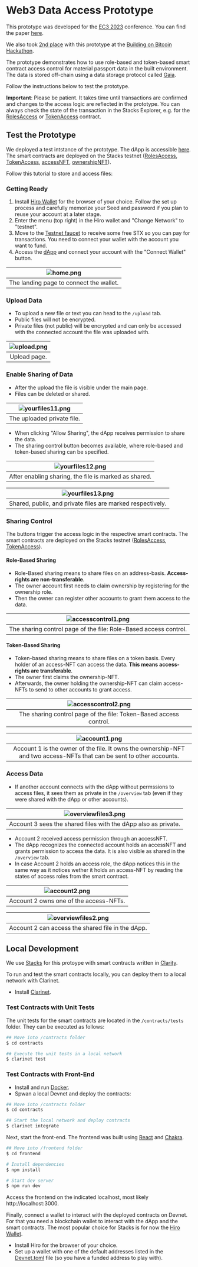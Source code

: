# Web3 Data Access Prototype

This prototype was developed for the [EC3 2023](https://ec-3.org/conference2023/) conference. You can find the paper [here](https://ec-3.org/publications/conference/paper/?id=EC32023_217).

We also took [2nd place](https://building-on-btc-hack.devpost.com/project-gallery) with this prototype at the [Building on Bitcoin Hackathon](https://building-on-btc-hack.devpost.com/?ref_feature=challenge&ref_medium=your-open-hackathons&ref_content=Submissions+open).

The prototype demonstrates how to use role-based and token-based smart contract access control for material passport data in the built environment. The data is stored off-chain using a data storage protocol called [Gaia](https://github.com/stacks-network/gaia).

Follow the instructions below to test the prototype.

**Important**: Please be patient. It takes time until transactions are confirmed and changes to the access logic are reflected in the prototype. You can always check the state of the transaction in the Stacks Explorer, e.g. for the [RolesAccess](https://explorer.stacks.co/txid/0x28817b1e266f43e4d89672a2c77bf5ac08fe6633437a10067524a513d06b99f3?chain=testnet) or [TokenAccess](https://explorer.stacks.co/txid/0x84a99f877e91f93b2396078f5f9b3449a1e97e6f0ff89158607aa5d809bb1fee?chain=testnet) contract.

## Test the Prototype

We deployed a test intstance of the prototype. The dApp is accessible [here](https://web3-access.vercel.app/). The smart contracts are deployed on the Stacks testnet ([RolesAccess](https://explorer.stacks.co/txid/0x28817b1e266f43e4d89672a2c77bf5ac08fe6633437a10067524a513d06b99f3?chain=testnet), [TokenAccess](https://explorer.stacks.co/txid/0x84a99f877e91f93b2396078f5f9b3449a1e97e6f0ff89158607aa5d809bb1fee?chain=testnet), [accessNFT](https://explorer.stacks.co/txid/0x413ae57460ebc38b672370163f32039e4ec90c57240356e7054ddabf88d745aa?chain=testnet), [ownershipNFT](https://explorer.stacks.co/txid/0xec1068f538fb3f7be825a07ad40a5ef378c1c962964eafc7691ecf676dab28fe?chain=testnet)).

Follow this tutorial to store and access files:

### Getting Ready

1. Install [Hiro Wallet](https://wallet.hiro.so/) for the browser of your choice. Follow the set up process and carefully memorize your Seed and password if you plan to reuse your account at a later stage.
2. Enter the menu (top right) in the Hiro wallet and "Change Network" to "testnet".
3. Move to the [Testnet faucet](https://explorer.stacks.co/sandbox/faucet?chain=testnet) to receive some free STX so you can pay for transactions. You need to connect your wallet with the account you want to fund.
4. Access the [dApp](https://web3-access.vercel.app/) and connect your account with the "Connect Wallet" button.

| ![home.png](/readme-img/home.png)|
|:--:|
| The landing page to connect the wallet. |

### Upload Data

- To upload a new file or text you can head to the ```/upload``` tab.
- Public files will not be encrypted.
- Private files (not public) will be encrypted and can only be accessed with the connected account the file was uploaded with.

| ![upload.png](/readme-img/upload.png) |
|:--:|
| Upload page. |

### Enable Sharing of Data

- After the upload the file is visible under the main page.
- Files can be deleted or shared.

| ![yourfiles11.png](/readme-img/yourfiles11.png) |
|:--:|
| The uploaded private file. |

- When clicking "Allow Sharing", the dApp receives permission to share the data.
- The sharing control button becomes available, where role-based and token-based sharing can be specified.

| ![yourfiles12.png](/readme-img/yourfiles12.png) |
|:--:|
| After enabling sharing, the file is marked as shared. |


| ![yourfiles13.png](/readme-img/yourfiles13.png) |
|:--:|
| Shared, public, and private files are marked respectively. |

### Sharing Control

The buttons trigger the access logic in the respective smart contracts. The smart contracts are deployed on the Stacks testnet ([RolesAccess](https://explorer.stacks.co/txid/0x28817b1e266f43e4d89672a2c77bf5ac08fe6633437a10067524a513d06b99f3?chain=testnet), [TokenAccess](https://explorer.stacks.co/txid/0x84a99f877e91f93b2396078f5f9b3449a1e97e6f0ff89158607aa5d809bb1fee?chain=testnet)).

#### Role-Based Sharing
- Role-Based sharing means to share files on an address-basis. **Access-rights are non-transferable**.
- The owner account first needs to claim ownership by registering for the ownership role.
- Then the owner can register other accounts to grant them access to the data.

| ![accesscontrol1.png](/readme-img/accesscontrol1.png) |
|:--:|
| The sharing control page of the file: Role-Based access control. |

#### Token-Based Sharing
- Token-based sharing means to share files on a token basis. Every holder of an access-NFT can access the data. **This means access-rights are transferable**.
- The owner first claims the ownership-NFT.
- Afterwards, the owner holding the ownership-NFT can claim access-NFTs to send to other accounts to grant access.

| ![accesscontrol2.png](/readme-img/accesscontrol2.png) |
|:--:|
| The sharing control page of the file: Token-Based access control. |

| ![account1.png](/readme-img/account1.png) |
|:--:|
| Account 1 is the owner of the file. It owns the ownership-NFT and two access-NFTs that can be sent to other accounts. |

### Access Data

- If another account connects with the dApp without permssions to access files, it sees them as private in the ```/overview``` tab (even if they were shared with the dApp or other accounts).

| ![overviewfiles3.png](/readme-img/overviewfiles3.png) |
|:--:|
| Account 3 sees the shared files with the dApp also as private. |

- Account 2 received access permission through an accessNFT.
- The dApp recognizes the connected account holds an accessNFT and grants permission to access the data. It is also visible as shared in the ```/overview``` tab.
- In case Account 2 holds an access role, the dApp notices this in the same way as it notices wether it holds an access-NFT by reading the states of access roles from the smart contract.

| ![account2.png](/readme-img/account2.png) |
|:--:|
| Account 2 owns one of the access-NFTs. |

| ![overviewfiles2.png](/readme-img/overviewfiles2.png) |
|:--:|
| Account 2 can access the shared file in the dApp. |

## Local Development

We use [Stacks](https://www.stacks.co/) for this protoype with smart contracts written in [Clarity](https://book.clarity-lang.org/).

To run and test the smart contracts locally, you can deploy them to a local network with Clarinet.

- Install [Clarinet](https://github.com/hirosystems/clarinet).

### Test Contracts with Unit Tests

The unit tests for the smart contracts are located in the ```/contracts/tests``` folder. They can be executed as follows:

```sh
## Move into /contracts folder
$ cd contracts

## Execute the unit tests in a local network
$ clarinet test
```

### Test Contracts with Front-End

- Install and run [Docker](https://www.docker.com/).
- Spwan a local Devnet and deploy the contracts:

```sh
## Move into /contracts folder
$ cd contracts

## Start the local network and deploy contracts
$ clarinet integrate
```

Next, start the front-end. The frontend was built using [React](https://reactjs.org/) and [Chakra](https://chakra-ui.com/).

```sh
## Move into /frontend folder
$ cd frontend

# Install dependencies
$ npm install

# Start dev server
$ npm run dev
```

Access the frontend on the indicated localhost, most likely http://localhost:3000.

Finally, connect a wallet to interact with the deployed contracts on Devnet. For that you need a blockchain wallet to interact with the dApp and the smart contracts. The most popular choice for Stacks is for now the [Hiro Wallet](https://wallet.hiro.so/).

- Install Hiro for the browser of your choice.
- Set up a wallet with one of the default addresses listed in the [Devnet.toml](/contracts/settings/Devnet.toml) file (so you have a funded address to play with).
